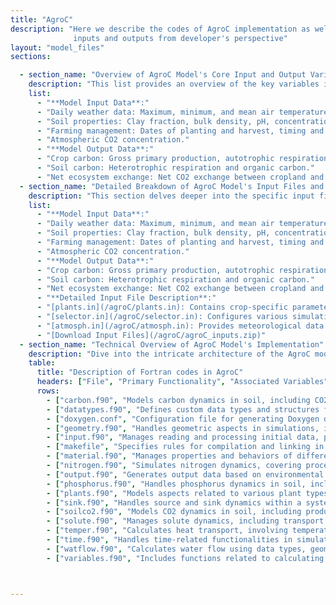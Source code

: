 ```yaml
---
title: "AgroC"
description: "Here we describe the codes of AgroC implementation as well as the instruction to install it along with its
              inputs and outputs from developer's perspective"
layout: "model_files"
sections:

  - section_name: "Overview of AgroC Model's Core Input and Output Variables"
    description: "This list provides an overview of the key variables involved in the AgroC model, emphasizing the fundamental data requirements and outputs."
    list:
      - "**Model Input Data**:"
      - "Daily weather data: Maximum, minimum, and mean air temperature, solar radiation, and precipitation."
      - "Soil properties: Clay fraction, bulk density, pH, concentrations of organic carbon, and total nitrogen."
      - "Farming management: Dates of planting and harvest, timing and rates of fertilizer application, manure inputs, and crop residue management."
      - "Atmospheric CO2 concentration."
      - "**Model Output Data**:"
      - "Crop carbon: Gross primary production, autotrophic respiration, and net primary production."
      - "Soil carbon: Heterotrophic respiration and organic carbon."
      - "Net ecosystem exchange: Net CO2 exchange between cropland and the atmosphere."
  - section_name: "Detailed Breakdown of AgroC Model's Input Files and Data Formats"
    description: "This section delves deeper into the specific input files and data formats used by the AgroC model"
    list:
      - "**Model Input Data**:"
      - "Daily weather data: Maximum, minimum, and mean air temperature, solar radiation, and precipitation."
      - "Soil properties: Clay fraction, bulk density, pH, concentrations of organic carbon, and total nitrogen."
      - "Farming management: Dates of planting and harvest, timing and rates of fertilizer application, manure inputs, and crop residue management."
      - "Atmospheric CO2 concentration."
      - "**Model Output Data**:"
      - "Crop carbon: Gross primary production, autotrophic respiration, and net primary production."
      - "Soil carbon: Heterotrophic respiration and organic carbon."
      - "Net ecosystem exchange: Net CO2 exchange between cropland and the atmosphere."
      - "**Detailed Input File Description**:"
      - "[plants.in](/agroC/plants.in): Contains crop-specific parameters and settings for crop growth and management."
      - "[selector.in](/agroC/selector.in): Configures various simulation options, including settings for soil, water flow, and atmospheric conditions."
      - "[atmosph.in](/agroC/atmosph.in): Provides meteorological data and atmospheric conditions impacting crop growth, such as temperature and humidity."
      - "[Download Input Files](/agroC/agroC_inputs.zip)"
  - section_name: "Technical Overview of AgroC Model's Implementation"
    description: "Dive into the intricate architecture of the AgroC model with our comprehensive guide on its Fortran codes. This section offers an in-depth exploration of the model's internal mechanics, showcasing the specific functions and roles of various code files. From understanding the dynamics of carbon and nitrogen cycles to the simulation of water flow and crop growth, get a detailed view of how each code contributes to the AgroC model's robust environmental simulation capabilities. Ideal for developers and technical enthusiasts, this section serves as a valuable resource for anyone keen on dissecting the computational framework behind AgroC’s advanced ecological modeling."
    table:
      title: "Description of Fortran codes in AgroC"
      headers: ["File", "Primary Functionality", "Associated Variables", "Input/Output"]
      rows:
        - ["carbon.f90", "Models carbon dynamics in soil, including CO2 transport, organic matter decomposition, and microbial interactions.", "CO2 concentration layers, soil properties, decomposition rates, organic carbon inputs, microbial biomass variables, atmospheric pressure, gas constant, molecular CO2", "Input: Soil properties, environmental parameters, CO2 transport and decomposition parameters. Output: Updated CO2 and organic matter concentrations, CO2 production and decomposition rates, CO2 fluxes, microbial activity, soil carbon dynamics."]
        - ["datatypes.f90", "Defines custom data types and structures for use in the AgroSea model.", "Custom data types and structures.", "Not directly applicable"]
        - ["doxygen.conf", "Configuration file for generating Doxygen documentation of the AgroSea model.", "N/A", "N/A"]
        - ["geometry.f90", "Handles geometric aspects in simulations, including defining and manipulating properties of geometric shapes or structures.", "Dimensions, coordinates, properties like area, volume, length, angles, transformation procedures", "Input: Geometric definitions, configuration settings. Output: Calculated geometric properties, transformed geometric entities."]
        - ["input.f90", "Manages reading and processing initial data, particularly environmental or atmospheric parameters.", "Logical variables like lSurf, real variables like rSoil, Prec, integer indices iTemp, jTemp, array iUnit", "Input: Reads from various input files or data streams. Output: Processes and supplies data to other modules."]
        - ["makefile", "Specifies rules for compilation and linking in building the AgroC model.", "N/A", "N/A"]
        - ["material.f90", "Manages properties and behaviors of different materials, with focus on physical, chemical, and mechanical properties.", "Material properties, composite materials, temperature and pressure dependencies, environmental interactions", "Input: Material property parameters, environmental conditions. Output: Calculated material properties under specified conditions."]
        - ["nitrogen.f90", "Simulates nitrogen dynamics, covering processes like nitrogen fixation, nitrification, and denitrification.", "Nitrogen forms (Urea, NH4, NO3), rates and constants for nitrogen processes, logical flags for processes, C/N ratio of biomass", "Input: Environmental parameters, nitrogen concentrations. Output: Updated nitrogen concentrations, process rates and statuses."]
        - ["output.f90", "Generates output data based on environmental and soil parameters.", "Various soil condition and CO2 level variables", "Input: Environmental parameters, soil conditions, model iteration data. Output: Data on soil conditions, CO2 levels, other environmental factors."]
        - ["phosphorus.f90", "Handles phosphorus dynamics in soil, including different soil types and conditions.", "Logical variables for phosphorus pools and uptake, integer variables for soil genesis, real variables like CaCO3 concentration, base saturation, soil pH", "Input: Soil type and phosphorus-related parameters. Output: Updated phosphorus concentrations, soil chemistry alterations."]
        - ["plants.f90", "Models aspects related to various plant types in agricultural or ecological simulations.", "Plant type integers, additional parameters for growth and biological characteristics", "Input: Environmental and biological inputs for plant growth. Output: Plant growth, yield, environmental response predictions."]
        - ["sink.f90", "Handles source and sink dynamics within a system, integrating spatial, environmental, and carbon dynamics.", "Physical quantities like root growth, transpiration, carbon content, internal calculation variables", "Input: Root and environmental parameters. Output: Source and sink values, updated spatial and environmental data."]
        - ["soilco2.f90", "Models CO2 dynamics in soil, including production, transport, and interactions with soil components.", "CO2 concentrations, soil properties, biological process variables, environmental factors", "Input: Soil characteristics, environmental parameters. Output: CO2 concentrations and fluxes, soil property changes."]
        - ["solute.f90", "Manages solute dynamics, including transport and chemical reactions in the environment.", "General and real variables for solute parameters, allocatable arrays, logical variables for solute dynamics", "Input: Environmental parameters, solute concentrations. Output: Updated solute concentrations, reaction rates."]
        - ["temper.f90", "Calculates heat transport, involving temperature modeling and dynamics.", "Temperature, velocity, thermal variables, environmental parameters, material properties", "Input: Environmental, temporal, and material parameters. Output: Temperature profiles, heat transport properties."]
        - ["time.f90", "Handles time-related functionalities in simulations, managing simulation time data and parameters.", "Simulation time data, time information, date and time parameters, profile type", "Input: Time-related parameters and date information. Output: Updated simulation time and date values."]
        - ["watflow.f90", "Calculates water flow using data types, geometrical configurations, and material properties.", "Time variables, water flow parameters, material properties, local calculation variables", "Input: Time and water flow parameters. Output: Updated water flow values, convergence status, iteration details."]
        - ["variables.f90", "Includes functions related to calculating water stress and root exudation, managing various program variables.", "Variables for water stress, root exudation, nitrogen-related processes", "Input: Environmental parameters like water stress and temperature. Output: Managed variables related to environmental aspects."]



---
```

